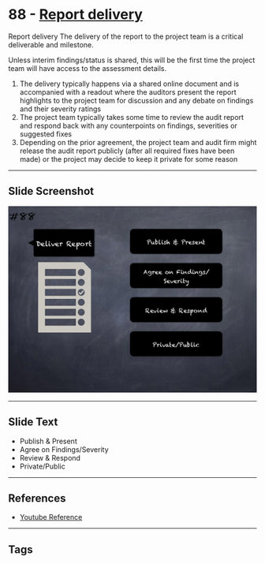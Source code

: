 
# 88 - [Report delivery](./Report%20delivery.md)

Report delivery The delivery of the report to the project team is a critical deliverable and milestone. 

Unless interim findings/status is shared, this will be the first time the project team will have access to the assessment details.

1. The delivery typically happens via a shared online document and is accompanied with a readout where the auditors present the report highlights to the project team for discussion and any debate on findings and their severity ratings
2. The project team typically takes some time to review the audit report and respond back with any counterpoints on findings, severities or suggested fixes
3. Depending on the prior agreement, the project team and audit firm might release the audit report publicly (after all required fixes have been made) or the project may decide to keep it private for some reason
___
## Slide Screenshot
![088.png](../../images/6.Audit%20Techniques%20and%20Tools%20101/088.png)
___
## Slide Text
-  Publish & Present
-  Agree on Findings/Severity
-  Review & Respond
-  Private/Public
___
## References
- [Youtube Reference](https://youtu.be/dgITqd3mkDk?t=760)
___
## Tags
